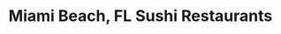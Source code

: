---
layout: city
title: Miami Beach, FL Sushi Restaurants
permalink: /florida/miami-beach/
stateAbbr: FL
stateName: Florida
cityName: Miami Beach
---